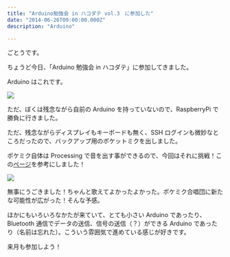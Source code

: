 ```yaml
---
title: "Arduino勉強会 in ハコダテ vol.3　に参加した"
date: "2014-06-26T09:00:00.000Z"
description: "Arduino"

---
```


ごとうです。

ちょうど今日、「Arduino 勉強会 in ハコダテ」に参加してきました。

Arduino はこれです。

![](https://cdn-images-1.medium.com/max/2000/0*olSWlSXxkUYZurBo.jpg)

ただ、ぼくは残念ながら自前の Arduino を持っていないので、RaspberryPi で勝負に行きました。

ただ、残念ながらディスプレイもキーボードも無く、SSH ログインも微妙なところだったので、バックアップ用のポケットミクを出しました。

ポケミク自体は Processing で音を出す事ができるので、今回はそれに挑戦！この[ページ](http://karaage.hatenadiary.jp/entry/2014/04/07/001531)を参考にしました！

![](https://cdn-images-1.medium.com/max/2000/0*VtBotX_X-IrWkBL6.jpg)

無事にうごきました！ちゃんと歌えてよかったよかった。ポケミク合唱団に新たな可能性が広がった！そんな予感。

ほかにもいろいろなかたが来ていて、とても小さい Arduino であったり、Bluetooth 通信でデータの送信、信号の送信（？）ができる Arduino であったり（名前は忘れた）。こういう雰囲気で進めている感じが好きです。

来月も参加しよう！
